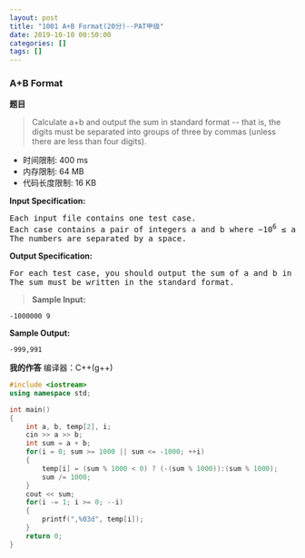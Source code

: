 ```yaml
---
layout: post
title: "1001 A+B Format(20分)--PAT甲级"
date: 2019-10-10 00:50:00
categories: []
tags: []
---
```

<h3>A+B Format</h3>
<b>题目</b>
<blockquote>Calculate a+b and output the sum in standard format -- that is, the digits must be separated into groups of three by commas (unless there are less than four digits).</blockquote>

- 时间限制: 400 ms<!--more-->
- 内存限制: 64 MB
- 代码长度限制: 16 KB

**Input Specification:**
<pre>
Each input file contains one test case. 
Each case contains a pair of integers a and b where −10<sup>6</sup> ≤ a,b ≤ 10<sup>6</sup>.
The numbers are separated by a space.
</pre>

**Output Specification:**
<pre>
For each test case, you should output the sum of a and b in one line.
The sum must be written in the standard format.
</pre>

> **Sample Input:**
```
-1000000 9
```
**Sample Output:**
```
-999,991
```

**我的作答**
编译器：C++(g++)
```cpp
#include <iostream>
using namespace std;

int main()
{
    int a, b, temp[2], i;
    cin >> a >> b;
    int sum = a + b;
    for(i = 0; sum >= 1000 || sum <= -1000; ++i)
    {
        temp[i] = (sum % 1000 < 0) ? (-(sum % 1000)):(sum % 1000);
        sum /= 1000;
    }
    cout << sum;
    for(i -= 1; i >= 0; --i)
    {
        printf(",%03d", temp[i]);
    }
    return 0;
}
```